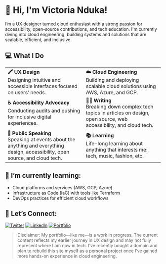 # 👋 Hi, I'm Victoria Nduka!
I’m a UX designer turned cloud enthusiast with a strong passion for accessibility, open-source contributions, and tech education. I'm currently diving into cloud engineering, building systems and solutions that are scalable, efficient, and inclusive.

## 💻 What I Do

<div align="center">
  
  <table>
    <tr>
      <td><strong>🖍️ UX Design</strong><br>Designing intuitive and accessible interfaces focused on users’ needs.</td>
      <td><strong>☁️ Cloud Engineering</strong><br>Building and deploying scalable cloud solutions using AWS, Azure, and GCP.</td>
    </tr>
    <tr>
      <td><strong>♿ Accessibility Advocacy</strong><br>Conducting audits and pushing for inclusive digital experiences.</td>
      <td><strong>✍🏾 Writing</strong><br>Breaking down complex tech topics in articles on design, open source, web accessibility, and cloud tech.</td>
    </tr>
    <tr>
      <td><strong>🎤 Public Speaking</strong><br>Speaking at events about the anything and everything design, accessibility, open source, and cloud tech.</td>
      <td><strong>📚 Learning</strong><br>Life-long learning about anything that interests me: tech, music, fashion, etc.</td>
    </tr>
  </table>
</div>

## 🌱 I’m currently learning:

- Cloud platforms and services (AWS, GCP, Azure)
- Infrastructure as Code (IaC) with tools like Terraform
- DevOps practices for efficient cloud workflows

## 🔗 Let’s Connect:
[![Twitter](https://img.shields.io/badge/Twitter-1DA1F2?style=for-the-badge&logo=twitter&logoColor=white)](https://x.com/nwa_nduka)
[![LinkedIn](https://img.shields.io/badge/LinkedIn-0077B5?style=for-the-badge&logo=linkedin&logoColor=white)](https://www.linkedin.com/in/victorianduka)
[![Portfolio](https://img.shields.io/badge/Portfolio-000000?style=for-the-badge&logo=ghost&logoColor=white)](https://nwanduka.vzy.io)
> Disclaimer:
My portfolio—like me—is a work in progress. The current content reflects my earlier journey in UX design and may not fully represent where I am now in tech. I've recently bought a domain and plan to rebuild this site myself as a personal project once I’ve gained more hands-on experience in cloud engineering.
